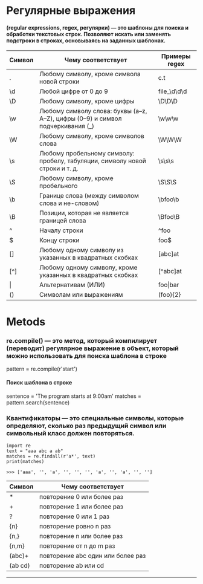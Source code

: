 # Регулярные выражения 
#### (regular expressions, regex, регулярки) — это шаблоны для поиска и обработки текстовых строк. Позволяют искать или заменять подстроки в строках, основываясь на заданных шаблонах.

| Символ | Чему соответствует                                                             | Примеры regex |
|--------|--------------------------------------------------------------------------------|---------------|
| .      | Любому символу, кроме символа новой строки                                     | c.t           |
| \d     | Любой цифре от 0 до 9                                                          | file_\d\d\d   |
| \D     | Любому символу, кроме цифры                                                    | \D\D\D        |
| \w     | Любому символу слова: буквы (a–z, A–Z), цифры (0–9) и символ подчеркивания (_) | \w\w\w        |
| \W     | Любому символу, кроме символов слова                                           | \W\W\W        |
| \s     | Любому пробельному символу: пробелу, табуляции, символу новой строки и т. д.   | \s\s\s        |
| \S     | Любому символу, кроме пробельного                                              | \S\S\S        |
| \b     | Границе слова (между символом слова и не-словом)                               | \bfoo\b       |
| \B     | Позиции, которая не является границей слова                                    | \Bfoo\B       |
| ^      | Началу строки                                                                  | ^foo          |
| $      | Концу строки                                                                   | foo$          |
| []     | Любому одному символу из указанных в квадратных скобках                        | [abc]at       |
| [^]    | Любому одному символу, кроме указанных в квадратных скобках                    | [^abc]at      |
| \|     | Альтернативам (ИЛИ)                                                            | foo\|bar      |
| ()     | Символам или выражениям                                                        | (foo){2}      | 

# Metods

### re.compile() — это метод, который компилирует (переводит) регулярное выражение в объект, который можно использовать для поиска шаблона в строке

pattern = re.compile(r'start')

#### Поиск шаблона в строке
sentence = 'The program starts at 9:00am'
matches = pattern.search(sentence)

### Квантификаторы — это специальные символы, которые определяют, сколько раз предыдущий символ или символьный класс должен повторяться.

```
import re
text = "aaa abc a ab"
matches = re.findall(r'a*', text)
print(matches) 

>>> ['aaa', '', 'a', '', '', '', 'a', '', 'a', '', '']
```

|  Символ   | Чему соответствует                     | 
|-----------|----------------------------------------| 
|   *       | повторение 0 или более раз             | 
|   +       | повторение 1 или более раз             | 
|   ?       | повторение 0 или 1 раз                 | 
|   {n}     | повторение ровно n раз                 | 
|   {n,}    | повторение n или более раз             | 
|   {n,m}   | повторение от n до m раз               | 
|   (abc)+  | повторение abc один или более раз      | 
|   (ab cd) | повторение ab или cd                   | 

****************************************************************************************************************************************
